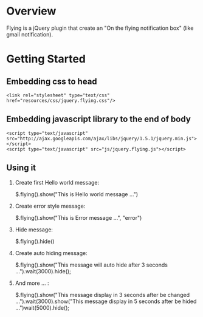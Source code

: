 Overview
========

Flying is a jQuery plugin that create an "On the flying notification box" (like gmail notification).
	
Getting Started
========

Embedding css to head
--------
    <link rel="stylesheet" type="text/css" href="resources/css/jquery.flying.css"/>

Embedding javascript library to the end of body
--------
    <script type="text/javascript" src="http://ajax.googleapis.com/ajax/libs/jquery/1.5.1/jquery.min.js"></script>
    <script type="text/javascript" src="js/jquery.flying.js"></script>

Using it
--------
1. Create first Hello world message:

    $.flying().show("This is Hello world message ...")

2. Create error style message:

    $.flying().show("This is Error message ...", "error")

3. Hide message:

    $.flying().hide()

4. Create auto hiding message:

    $.flying().show("This message will auto hide after 3 seconds ...").wait(3000).hide();

5. And more ... :

    $.flying().show("This message display in 3 seconds after be changed ...").wait(3000).show("This message display in 5 seconds after be hided ...")wait(5000).hide();
